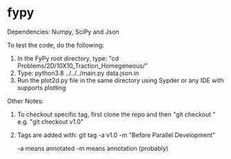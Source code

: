 # fypy

Dependencies: Numpy, SciPy and Json

To test the code, do the following:

1) In the FyPy root directory, type: "cd Problems/2D/10X10_Traction_Homegeneous/"
2) Type: python3.8 ../../../main.py data.json.in
3) Run the plot2d.py file in the same directory using Sypder or any IDE with supports plotting


Other Notes:
1) To checkout specific tag, first clone the repo and then
      "git checkout <tagname>" e.g. "git checkout v1.0"

2) Tags are added with:
      git tag -a v1.0 -m "Before Parallel Development"

      -a means annotated
      -m means annotation (probably)